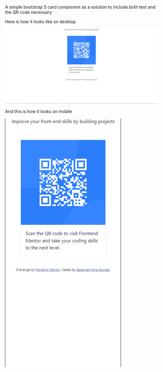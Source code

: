 A simple bootstrap 5 card component as a solution to include both text and the QR code necessary

Here is how it looks like on desktop

 ![Alt text](Desktop-Screenshot.png?raw=true "Desktop Screenshot")

And this is how it looks on mobile

 ![Alt text](Mobile-Screenshot.png?raw=true "Mobile Screenshot")
